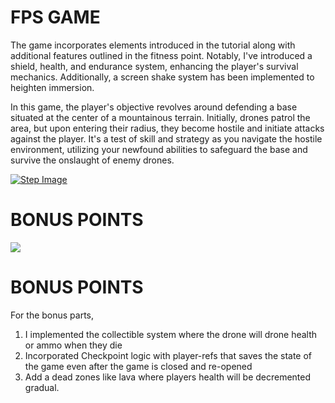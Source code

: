 # FPS GAME

The game incorporates elements introduced in the tutorial along with additional features outlined in the fitness point. Notably, I've introduced a shield, health, and endurance system, enhancing the player's survival mechanics. Additionally, a screen shake system has been implemented to heighten immersion.

In this game, the player's objective revolves around defending a base situated at the center of a mountainous terrain. Initially, drones patrol the area, but upon entering their radius, they become hostile and initiate attacks against the player. It's a test of skill and strategy as you navigate the hostile environment, utilizing your newfound abilities to safeguard the base and survive the onslaught of enemy drones.



[![Step Image](https://img.youtube.com/vi/v=UQ1ZHNh-z8o&t=2s/0.jpg)](https://www.youtube.com/watch?v=UQ1ZHNh-z8o&t=2s)




# BONUS POINTS
[![](https://markdown-videos-api.jorgenkh.no/youtube/{v=sYkvtzq72MY})](https://youtu.be/{v=sYkvtzq72MY})


# BONUS POINTS
For the bonus parts,

1. I implemented the collectible system where the drone will drone health or ammo when they die
2. Incorporated Checkpoint logic with player-refs that saves the state of the game even after the game is closed and re-opened
3. Add a dead zones like lava where players health will be decremented gradual.
